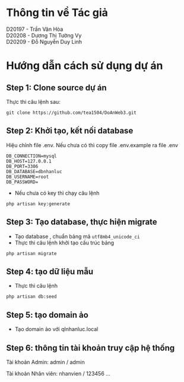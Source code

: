 # Thông tin về Tác giả
D20197 - Trần Văn Hòa <br>
D20208 - Dương Thị Tường Vy<br>
D20209 - Đỗ Nguyễn Duy Linh

# Hướng dẫn cách sử dụng dự án
## Step 1: Clone source dự án
Thực thi câu lệnh sau:
```
git clone https://github.com/tea1504/DoAnWeb3.git
```

## Step 2: Khởi tạo, kết nối database
Hiệu chỉnh file .env. Nếu chưa có thì copy file .env.example ra file .env
```
DB_CONNECTION=mysql
DB_HOST=127.0.0.1
DB_PORT=3306
DB_DATABASE=dbnhanluc
DB_USERNAME=root
DB_PASSWORD=
```
- Nếu chưa có key thì chạy câu lệnh
```
php artisan key:generate
```

## Step 3: Tạo database, thực hiện migrate
- Tạo database <tengido>, chuẩn bảng mã `utf8mb4_unicode_ci`
- Thực thi câu lệnh khởi tạo cấu trúc bảng
```
php artisan migrate
```

## Step 4: tạo dữ liệu mẫu
- Thực thi câu lệnh
```
php artisan db:seed
```

## Step 5: tạo domain ảo
- Tạo domain ảo với qlnhanluc.local

## Step 6: thông tin tài khoản truy cập hệ thống
Tài khoản Admin:
admin / admin

Tài khoản Nhân viên:
nhanvien / 123456
...
